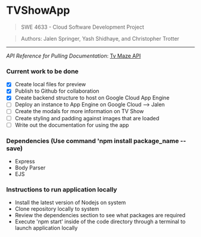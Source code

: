 # TVShowApp
> SWE 4633 - Cloud Software Development Project

> Authors: Jalen Springer, Yash Shidhaye, and Christopher Trotter
---
*API Reference for Pulling Documentation*: [Tv Maze API](https://www.tvmaze.com/api)

### Current work to be done
- [x] Create local files for preview
- [x] Publish to Github for collaboration
- [x] Create backend structure to host on Google Cloud App Engine
- [ ] Deploy an instance to App Engine on Google Cloud --> Jalen
- [ ] Create the modals for more information on TV Show
- [ ] Create styling and padding against images that are loaded
- [ ] Write out the documentation for using the app

### Dependencies (Use command 'npm install package_name -- save)
- Express
- Body Parser
- EJS

### Instructions to run application locally
- Install the latest version of Nodejs on system
- Clone repository locally to system
- Review the dependencies section to see what packages are required
- Execute 'npm start' inside of the code directory through a terminal to launch application locally

